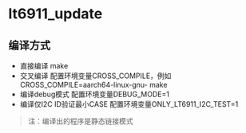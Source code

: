 # lt6911_update

## 编译方式

* 直接编译 make
* 交叉编译 配置环境变量CROSS_COMPILE，例如 CROSS_COMPILE=aarch64-linux-gnu- make
* 编译debug模式 配置环境变量DEBUG_MODE=1
* 编译仅I2C ID验证最小CASE 配置环境变量ONLY_LT6911_I2C_TEST=1

> 注：编译出的程序是静态链接模式
